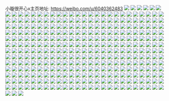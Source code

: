 小璇很开心x主页地址: https://weibo.com/u/6040362483 
![](https://wx4.sinaimg.cn/mw2000/006AMKdlgy1h9e3afcftvj311x1kwe81.jpg) 
![](https://wx4.sinaimg.cn/mw2000/006AMKdlgy1h9e3n7ild6j311x1kw7wh.jpg) 
![](https://wx4.sinaimg.cn/mw2000/006AMKdlgy1h9e3ad1ue6j322z35se82.jpg) 
![](https://wx4.sinaimg.cn/mw2000/006AMKdlgy1h9e3akhdacj323u35s7wk.jpg) 
![](https://wx4.sinaimg.cn/mw2000/006AMKdlgy1h9e3nk97xej31o02you0y.jpg) 
![](https://wx4.sinaimg.cn/mw2000/006AMKdlgy1h91f3x0sf1j30n00w3n8g.jpg) 
![](https://wx4.sinaimg.cn/mw2000/006AMKdlgy1h906ytiv69j30u01407e9.jpg) 
![](https://wx4.sinaimg.cn/mw2000/006AMKdlgy1h906yyjyhrj31400u0k19.jpg) 
![](https://wx4.sinaimg.cn/mw2000/006AMKdlgy1h8xx7wspq7j32801o0kjl.jpg) 
![](https://wx4.sinaimg.cn/mw2000/006AMKdlgy1h8xx7z94p8j32801o0qv5.jpg) 
![](https://wx4.sinaimg.cn/mw2000/006AMKdlgy1h8xx81q6xnj31o02807wi.jpg) 
![](https://wx4.sinaimg.cn/mw2000/006AMKdlgy1h8xx7usfb9j32c03407wi.jpg) 
![](https://wx4.sinaimg.cn/mw2000/006AMKdlgy1h8xx83ylhrj31o029xx6p.jpg) 
![](https://wx4.sinaimg.cn/mw2000/006AMKdlgy1h8xx85554dj32c0340x6q.jpg) 
![](https://wx4.sinaimg.cn/mw2000/006AMKdlgy1h8s82u1q3tj31o025yqv5.jpg) 
![](https://wx4.sinaimg.cn/mw2000/006AMKdlgy1h8qw0f01qwj33402c0qv6.jpg) 
![](https://wx4.sinaimg.cn/mw2000/006AMKdlgy1h8c4das5amj34mo3347wk.jpg) 
![](https://wx4.sinaimg.cn/mw2000/006AMKdlgy1h8c4d7xbw6j34mo3341l1.jpg) 
![](https://wx4.sinaimg.cn/mw2000/006AMKdlgy1h8c4d500b5j34mo334x6r.jpg) 
![](https://wx4.sinaimg.cn/mw2000/006AMKdlgy1h8c4ddooa6j33344mox6r.jpg) 
![](https://wx4.sinaimg.cn/mw2000/006AMKdlgy1h8c4dhvlc9j33344moqv9.jpg) 
![](https://wx4.sinaimg.cn/mw2000/006AMKdlgy1h8c4fifgohj31900u0gtd.jpg) 
![](https://wx4.sinaimg.cn/mw2000/006AMKdlgy1h8bjro61ddj30tu13u44u.jpg) 
![](https://wx4.sinaimg.cn/mw2000/006AMKdlgy1h8bjns9hkrj30tu13uaq1.jpg) 
![](https://wx4.sinaimg.cn/mw2000/006AMKdlgy1h88kuhxsq2j30u0190tkn.jpg) 
![](https://wx4.sinaimg.cn/mw2000/006AMKdlgy1h85pbjgo48j30u0170wny.jpg) 
![](https://wx4.sinaimg.cn/mw2000/006AMKdlgy1h85pbjtrscj30u019w4ba.jpg) 
![](https://wx4.sinaimg.cn/mw2000/006AMKdlgy1h85pbk9bhtj30u019aans.jpg) 
![](https://wx4.sinaimg.cn/mw2000/006AMKdlgy1h85pbkmhq8j30u014047c.jpg) 
![](https://wx4.sinaimg.cn/mw2000/006AMKdlgy1h85pbj2g1rj30u0140k05.jpg) 
![](https://wx4.sinaimg.cn/mw2000/006AMKdlgy1h85pbky05mj30u0140k0e.jpg) 
![](https://wx4.sinaimg.cn/mw2000/006AMKdlgy1h80d927frvj33344mo7wm.jpg) 
![](https://wx4.sinaimg.cn/mw2000/006AMKdlgy1h80d80jsgzj30ag08r782.jpg) 
![](https://wx4.sinaimg.cn/mw2000/006AMKdlgy1h7zt1eotvcj30u019043f.jpg) 
![](https://wx4.sinaimg.cn/mw2000/006AMKdlgy1h7wwve5etbj32c0340b2b.jpg) 
![](https://wx4.sinaimg.cn/mw2000/006AMKdlgy1h7wwvkrh2vj32c0340npg.jpg) 
![](https://wx4.sinaimg.cn/mw2000/006AMKdlgy1h7wwursdzbj32c0340kjo.jpg) 
![](https://wx4.sinaimg.cn/mw2000/006AMKdlgy1h7wwuf6da1j32c0340b2b.jpg) 
![](https://wx4.sinaimg.cn/mw2000/006AMKdlgy1h7wwv4cgjlj32c03407wk.jpg) 
![](https://wx4.sinaimg.cn/mw2000/006AMKdlgy1h7wwv923jdj32c0340qv7.jpg) 
![](https://wx4.sinaimg.cn/mw2000/006AMKdlgy1h7wwujiu5rj32c03407wj.jpg) 
![](https://wx4.sinaimg.cn/mw2000/006AMKdlgy1h7wwuxkoztj32c0340qv7.jpg) 
![](https://wx4.sinaimg.cn/mw2000/006AMKdlgy1h7wwvr8u4pj33344monpk.jpg) 
![](https://wx4.sinaimg.cn/mw2000/006AMKdlgy1h7vots8yzxj31o0280hdu.jpg) 
![](https://wx4.sinaimg.cn/mw2000/006AMKdlgy1h7votvv5clj30tu13uws8.jpg) 
![](https://wx4.sinaimg.cn/mw2000/006AMKdlgy1h7votjwxpaj31ea1x3kjl.jpg) 
![](https://wx4.sinaimg.cn/mw2000/006AMKdlgy1h7vothj7pij30k00qoq7o.jpg) 
![](https://wx4.sinaimg.cn/mw2000/006AMKdlgy1h7v8fllo9oj31d70sxqv5.jpg) 
![](https://wx4.sinaimg.cn/mw2000/006AMKdlgy1h7v8gc9rhoj31h20sh7wi.jpg) 
![](https://wx4.sinaimg.cn/mw2000/006AMKdlgy1h7v8falr0dj31d90rpk0k.jpg) 
![](https://wx4.sinaimg.cn/mw2000/006AMKdlgy1h7v8fz41qbj31h90rxb2a.jpg) 
![](https://wx4.sinaimg.cn/mw2000/006AMKdlgy1h7v8gmx4b7j31gb0s47wi.jpg) 
![](https://wx4.sinaimg.cn/mw2000/006AMKdlgy1h7v8jsuh36j30k30sgae2.jpg) 
![](https://wx4.sinaimg.cn/mw2000/006AMKdlgy1h7ffkbq665j31510t81kx.jpg) 
![](https://wx4.sinaimg.cn/mw2000/006AMKdlgy1h7ctqg102fj30sg0sg0tn.jpg) 
![](https://wx4.sinaimg.cn/mw2000/006AMKdlgy1h73yzdoe6bj30qo0r3ab2.jpg) 
![](https://wx4.sinaimg.cn/mw2000/006AMKdlgy1h73s0kxs0fj31400u0wpu.jpg) 
![](https://wx4.sinaimg.cn/mw2000/006AMKdlgy1h6tsmpq0snj30zk0k0abl.jpg) 
![](https://wx4.sinaimg.cn/mw2000/006AMKdlgy1h6sgqegcwwj315o1jkhdt.jpg) 
![](https://wx4.sinaimg.cn/mw2000/006AMKdlgy1h6sgqco60hj323u35s7wl.jpg) 
![](https://wx4.sinaimg.cn/mw2000/006AMKdlgy1h6sgqpamg7j335s23u7wm.jpg) 
![](https://wx4.sinaimg.cn/mw2000/006AMKdlgy1h6sgq7vqjjj335s23unly.jpg) 
![](https://wx4.sinaimg.cn/mw2000/006AMKdlgy1h6sgqskkgnj335s23u4qr.jpg) 
![](https://wx4.sinaimg.cn/mw2000/006AMKdlgy1h6sgqu6c7jj315o1jkb29.jpg) 
![](https://wx4.sinaimg.cn/mw2000/006AMKdlgy1h6sgqvf6vaj31eq1xrhdt.jpg) 
![](https://wx4.sinaimg.cn/mw2000/006AMKdlgy1h6sgqzkze5j321831vhdv.jpg) 
![](https://wx4.sinaimg.cn/mw2000/006AMKdlgy1h6sgqjfsfsj335s23u1l2.jpg) 
![](https://wx4.sinaimg.cn/mw2000/006AMKdlgy1h6j7zgnlfgj30u0140jxq.jpg) 
![](https://wx4.sinaimg.cn/mw2000/006AMKdlgy1h6j7zsaa3gj30u0140amj.jpg) 
![](https://wx4.sinaimg.cn/mw2000/006AMKdlgy1h632y8eu4tj30u0140jy3.jpg) 
![](https://wx4.sinaimg.cn/mw2000/006AMKdlgy1h632yikuqaj30u01910vd.jpg) 
![](https://wx4.sinaimg.cn/mw2000/006AMKdlgy1h6335iknyvj30u0140q50.jpg) 
![](https://wx4.sinaimg.cn/mw2000/006AMKdlgy1h632yds5owj31910u00v7.jpg) 
![](https://wx4.sinaimg.cn/mw2000/006AMKdlgy1h632ymtfspj31910u0dlv.jpg) 
![](https://wx4.sinaimg.cn/mw2000/006AMKdlgy1h632yyedj9j31910u0ahn.jpg) 
![](https://wx4.sinaimg.cn/mw2000/006AMKdlgy1h633rozh2pj31910u0myq.jpg) 
![](https://wx4.sinaimg.cn/mw2000/006AMKdlgy1h632z3wrirj31910u0aig.jpg) 
![](https://wx4.sinaimg.cn/mw2000/006AMKdlgy1h632yus95qj30u0191diz.jpg) 
![](https://wx4.sinaimg.cn/mw2000/006AMKdlgy1h5w5f5qw8jj30u019010z.jpg) 
![](https://wx4.sinaimg.cn/mw2000/006AMKdlgy1h5w5fcfbhpj30u0191tfv.jpg) 
![](https://wx4.sinaimg.cn/mw2000/006AMKdlgy1h5w5fhocwxj30u01910w4.jpg) 
![](https://wx4.sinaimg.cn/mw2000/006AMKdlgy1h5w5fmr11qj30u0191q5x.jpg) 
![](https://wx4.sinaimg.cn/mw2000/006AMKdlgy1h5w5fr0jbqj30u01csn07.jpg) 
![](https://wx4.sinaimg.cn/mw2000/006AMKdlgy1h5w5fts2dpj30u0191q5g.jpg) 
![](https://wx4.sinaimg.cn/mw2000/006AMKdlgy1h5w5fxu7pmj30u0191q9p.jpg) 
![](https://wx4.sinaimg.cn/mw2000/006AMKdlgy1h5w5g3q0roj30u0191doc.jpg) 
![](https://wx4.sinaimg.cn/mw2000/006AMKdlgy1h5w5i6frlxj30u0156dlz.jpg) 
![](https://wx4.sinaimg.cn/mw2000/006AMKdlgy1h5fw2ya5qnj30u018hah4.jpg) 
![](https://wx4.sinaimg.cn/mw2000/006AMKdlgy1h5fw3be30aj30u0191125.jpg) 
![](https://wx4.sinaimg.cn/mw2000/006AMKdlgy1h5fw2w0893j30u014011y.jpg) 
![](https://wx4.sinaimg.cn/mw2000/006AMKdlgy1h5fw475n44j30u0165gwc.jpg) 
![](https://wx4.sinaimg.cn/mw2000/006AMKdlgy1h5fw3xx1pxj30sg16oh05.jpg) 
![](https://wx4.sinaimg.cn/mw2000/006AMKdlgy1h5fw3ksihdj31400u013b.jpg) 
![](https://wx4.sinaimg.cn/mw2000/006AMKdlgy1h5fw4hh03dj30sg0l442b.jpg) 
![](https://wx4.sinaimg.cn/mw2000/006AMKdlgy1h5fw4a1br8j30u0140jwf.jpg) 
![](https://wx4.sinaimg.cn/mw2000/006AMKdlgy1h5cf9ms3plj30u01hc4co.jpg) 
![](https://wx4.sinaimg.cn/mw2000/006AMKdlgy1h5cf8rlt89j30u01efgv7.jpg) 
![](https://wx4.sinaimg.cn/mw2000/006AMKdlgy1h5cf98jfkhj30u0140n66.jpg) 
![](https://wx4.sinaimg.cn/mw2000/006AMKdlgy1h5cf8xt9boj30u019ywog.jpg) 
![](https://wx4.sinaimg.cn/mw2000/006AMKdlgy1h4ztlnoj0kj30u01910yt.jpg) 
![](https://wx4.sinaimg.cn/mw2000/006AMKdlgy1h4ztlkfbyuj30u0191gsk.jpg) 
![](https://wx4.sinaimg.cn/mw2000/006AMKdlgy1h4ztltie43j30u01917au.jpg) 
![](https://wx4.sinaimg.cn/mw2000/006AMKdlgy1h4ztlaeq04j30u0191jy9.jpg) 
![](https://wx4.sinaimg.cn/mw2000/006AMKdlgy1h4ztlr9vc3j31900u0gpx.jpg) 
![](https://wx4.sinaimg.cn/mw2000/006AMKdlgy1h4ztlps4ccj31910u0n3h.jpg) 
![](https://wx4.sinaimg.cn/mw2000/006AMKdlgy1h4ztmp1xbtj31900u043e.jpg) 
![](https://wx4.sinaimg.cn/mw2000/006AMKdlgy1h4ztl7xmibj30u0140tdm.jpg) 
![](https://wx4.sinaimg.cn/mw2000/006AMKdlgy1h4ztm1dxjsj30u0191q9i.jpg) 
![](https://wx4.sinaimg.cn/mw2000/006AMKdlgy1h4a8lj79j0j30u00u0ae3.jpg) 
![](https://wx4.sinaimg.cn/mw2000/006AMKdlgy1h427ij84cyj30u0191gxi.jpg) 
![](https://wx4.sinaimg.cn/mw2000/006AMKdlgy1h427ilod9gj30u0191ama.jpg) 
![](https://wx4.sinaimg.cn/mw2000/006AMKdlgy1h427icwfm0j30u0190gxa.jpg) 
![](https://wx4.sinaimg.cn/mw2000/006AMKdlgy1h427i84u8oj30u0190amd.jpg) 
![](https://wx4.sinaimg.cn/mw2000/006AMKdlgy1h427i0az99j30u0191amj.jpg) 
![](https://wx4.sinaimg.cn/mw2000/006AMKdlgy1h427i4yo97j30u0191k44.jpg) 
![](https://wx4.sinaimg.cn/mw2000/006AMKdlgy1h41rzsxfb6j30u01hc7g3.jpg) 
![](https://wx4.sinaimg.cn/mw2000/006AMKdlgy1h41rzr2wdtj31hc0u0nbw.jpg) 
![](https://wx4.sinaimg.cn/mw2000/006AMKdlgy1h41rznksxyj30u0140thw.jpg) 
![](https://wx4.sinaimg.cn/mw2000/006AMKdlgy1h41s1gvtbcj30u01e819p.jpg) 
![](https://wx4.sinaimg.cn/mw2000/006AMKdlgy1h41rzyqmhaj30my14un4q.jpg) 
![](https://wx4.sinaimg.cn/mw2000/006AMKdlgy1h41rz3puckj30ir0tln1r.jpg) 
![](https://wx4.sinaimg.cn/mw2000/006AMKdlgy1h41rz1go11j30u01hcamc.jpg) 
![](https://wx4.sinaimg.cn/mw2000/006AMKdlgy1h41rzfw463j30u01407fl.jpg) 
![](https://wx4.sinaimg.cn/mw2000/006AMKdlgy1h41rz9tua6j30u0140ag4.jpg) 
![](https://wx4.sinaimg.cn/mw2000/006AMKdlgy1h40rirsvmgj31hc0u07j3.jpg) 
![](https://wx4.sinaimg.cn/mw2000/006AMKdlgy1h40rixw782j30u01hcn8p.jpg) 
![](https://wx4.sinaimg.cn/mw2000/006AMKdlgy1h3kwaohrn0j30u014043b.jpg) 
![](https://wx4.sinaimg.cn/mw2000/006AMKdlgy1h3kwdik1ppj30u0140wnz.jpg) 
![](https://wx4.sinaimg.cn/mw2000/006AMKdlgy1h3kwj49sp0j30u01h0do6.jpg) 
![](https://wx4.sinaimg.cn/mw2000/006AMKdlgy1h3kwafbn7nj30u017r0xs.jpg) 
![](https://wx4.sinaimg.cn/mw2000/006AMKdlgy1h3kwjf00i3j30u01hc48t.jpg) 
![](https://wx4.sinaimg.cn/mw2000/006AMKdlgy1h3kwjw4gd4j31400u0aha.jpg) 
![](https://wx4.sinaimg.cn/mw2000/006AMKdlgy1h3kwjxcmg3j30u0190gpg.jpg) 
![](https://wx4.sinaimg.cn/mw2000/006AMKdlgy1h3kwj0n3cxj30u0190djn.jpg) 
![](https://wx4.sinaimg.cn/mw2000/006AMKdlgy1h3kwd16jnmj30u01407bc.jpg) 
![](https://wx4.sinaimg.cn/mw2000/006AMKdlgy1h3dhgywl00j30u01cggta.jpg) 
![](https://wx4.sinaimg.cn/mw2000/006AMKdlgy1h3dhh2ezk1j30u01e346w.jpg) 
![](https://wx4.sinaimg.cn/mw2000/006AMKdlgy1h3dhgwwji9j30u0191q8g.jpg) 
![](https://wx4.sinaimg.cn/mw2000/006AMKdlgy1h3dhh4nuyxj30u0191jww.jpg) 
![](https://wx4.sinaimg.cn/mw2000/006AMKdlgy1h35rsggt41j30mz0vhjvl.jpg) 
![](https://wx4.sinaimg.cn/mw2000/006AMKdlgy1h35rsa3msuj30u0140k15.jpg) 
![](https://wx4.sinaimg.cn/mw2000/006AMKdlgy1h35rs7f344j30ty14iqb0.jpg) 
![](https://wx4.sinaimg.cn/mw2000/006AMKdlgy1h2jt9pnr4kj31400u0tha.jpg) 
![](https://wx4.sinaimg.cn/mw2000/006AMKdlgy1h2jtaovsimj31400u07br.jpg) 
![](https://wx4.sinaimg.cn/mw2000/006AMKdlgy1h0z7f8njyzj30u0190qa6.jpg) 
![](https://wx4.sinaimg.cn/mw2000/006AMKdlgy1h0z7fimgepj30u01jo47l.jpg) 
![](https://wx4.sinaimg.cn/mw2000/006AMKdlgy1h0z7fp3sjnj30u017ln4a.jpg) 
![](https://wx4.sinaimg.cn/mw2000/006AMKdlgy1h0z7fwtsoaj30u01a4dnx.jpg) 
![](https://wx4.sinaimg.cn/mw2000/006AMKdlgy1h0z7cgpmphj30u01i9tiq.jpg) 
![](https://wx4.sinaimg.cn/mw2000/006AMKdlgy1h0z7g45g6hj30u0190n3p.jpg) 
![](https://wx4.sinaimg.cn/mw2000/006AMKdlgy1h0yuiex634j30u01hck0c.jpg) 
![](https://wx4.sinaimg.cn/mw2000/006AMKdlgy1h0yuivbgtzj30n00uo43g.jpg) 
![](https://wx4.sinaimg.cn/mw2000/006AMKdlgy1h0yuij75jfj30uo0n0n1v.jpg) 
![](https://wx4.sinaimg.cn/mw2000/006AMKdlgy1h0yuirrrm1j30n00uon1y.jpg) 
![](https://wx4.sinaimg.cn/mw2000/006AMKdlgy1h0yuj0mb7oj31hc0u0wob.jpg) 
![](https://wx4.sinaimg.cn/mw2000/006AMKdlgy1h0yuin4o38j30uo0n00x8.jpg) 
![](https://wx4.sinaimg.cn/mw2000/006AMKdlgy1h0y2k7srmcj31400u0qc9.jpg) 
![](https://wx4.sinaimg.cn/mw2000/006AMKdlgy1h0y2kadw2qj31400u047x.jpg) 
![](https://wx4.sinaimg.cn/mw2000/006AMKdlgy1h0y2kcacg9j30u00u00zo.jpg) 
![](https://wx4.sinaimg.cn/mw2000/006AMKdlgy1h0y2ke3bf3j30sg0ry77t.jpg) 
![](https://wx4.sinaimg.cn/mw2000/006AMKdlgy1h01oiiu48vj30u0190tg2.jpg) 
![](https://wx4.sinaimg.cn/mw2000/006AMKdlgy1h01oiodozxj30u01900zr.jpg) 
![](https://wx4.sinaimg.cn/mw2000/006AMKdlgy1h01oiu6wrrj30u01900yy.jpg) 
![](https://wx4.sinaimg.cn/mw2000/006AMKdlgy1h01oj5i6gjj30u0190tj3.jpg) 
![](https://wx4.sinaimg.cn/mw2000/006AMKdlgy1h01ojc1hjhj30u019v7fx.jpg) 
![](https://wx4.sinaimg.cn/mw2000/006AMKdlgy1h01oiynf9cj30u0191q8m.jpg) 
![](https://wx4.sinaimg.cn/mw2000/006AMKdlgy1h01ojgydfbj31910u0dq5.jpg) 
![](https://wx4.sinaimg.cn/mw2000/006AMKdlgy1h01ojlhfbvj30u0140tia.jpg) 
![](https://wx4.sinaimg.cn/mw2000/006AMKdlgy1h01ojqn8qlj30u0140qe2.jpg) 
![](https://wx4.sinaimg.cn/mw2000/006AMKdlgy1gzb4p0lsmuj31o02yonpe.jpg) 
![](https://wx4.sinaimg.cn/mw2000/006AMKdlgy1gzb4ouhjv7j31nz2f4b29.jpg) 
![](https://wx4.sinaimg.cn/mw2000/006AMKdlgy1gzb4p8u5w5j32c0340qv7.jpg) 
![](https://wx4.sinaimg.cn/mw2000/006AMKdlgy1gzb4p3hbxoj31ic2omnpd.jpg) 
![](https://wx4.sinaimg.cn/mw2000/006AMKdlgy1gzb4pe1eumj32zn25h7wl.jpg) 
![](https://wx4.sinaimg.cn/mw2000/006AMKdlgy1gzb4pmvb8aj33402c0u10.jpg) 
![](https://wx4.sinaimg.cn/mw2000/006AMKdlgy1gzb4otaugkj33402c01l3.jpg) 
![](https://wx4.sinaimg.cn/mw2000/006AMKdlgy1gzb4pj23ppj33402c01l1.jpg) 
![](https://wx4.sinaimg.cn/mw2000/006AMKdlgy1gwuw382ycgj30u0140wkx.jpg) 
![](https://wx4.sinaimg.cn/mw2000/006AMKdlgy1gwobgy9xjzj30u0190dqx.jpg) 
![](https://wx4.sinaimg.cn/mw2000/006AMKdlgy1gwobh5idq9j30u01917gd.jpg) 
![](https://wx4.sinaimg.cn/mw2000/006AMKdlgy1gwmyutd7i2j31400u0gxh.jpg) 
![](https://wx4.sinaimg.cn/mw2000/006AMKdlgy1gwmyv6se26j31400u0tjn.jpg) 
![](https://wx4.sinaimg.cn/mw2000/006AMKdlgy1gwmyvz0nihj30u0140gxz.jpg) 
![](https://wx4.sinaimg.cn/mw2000/006AMKdlgy1gwmywgmzw9j30u0140dtj.jpg) 
![](https://wx4.sinaimg.cn/mw2000/006AMKdlgy1gwmywqzjl7j31400u07gq.jpg) 
![](https://wx4.sinaimg.cn/mw2000/006AMKdlgy1gwmyoiy586j31400u0tgx.jpg) 
![](https://wx4.sinaimg.cn/mw2000/006AMKdlgy1gwmyxczcm8j30u0140qcx.jpg) 
![](https://wx4.sinaimg.cn/mw2000/006AMKdlgy1gwmyxtdowjj30u0140wvw.jpg) 
![](https://wx4.sinaimg.cn/mw2000/006AMKdlgy1gwmyy6ypswj30u0140gs4.jpg) 
![](https://wx4.sinaimg.cn/mw2000/006AMKdlgy1gwm027v6u2j30u013z45s.jpg) 
![](https://wx4.sinaimg.cn/mw2000/006AMKdlgy1gwm0240bd0j30u01e07an.jpg) 
![](https://wx4.sinaimg.cn/mw2000/006AMKdlgy1gwlz3qqj81j30u01404ah.jpg) 
![](https://wx4.sinaimg.cn/mw2000/006AMKdlgy1gwlz3uf5znj30u0140dqx.jpg) 
![](https://wx4.sinaimg.cn/mw2000/006AMKdlgy1gwlz3wv543j30u00u0n3d.jpg) 
![](https://wx4.sinaimg.cn/mw2000/006AMKdlgy1gwlz3ypfm0j30u00u0tg3.jpg) 
![](https://wx4.sinaimg.cn/mw2000/006AMKdlgy1gwcql25e72j30u012hjy7.jpg) 
![](https://wx4.sinaimg.cn/mw2000/006AMKdlgy1gwcqlex9l9j30u0191doa.jpg) 
![](https://wx4.sinaimg.cn/mw2000/006AMKdlgy1gwcqlilexej30u01917dy.jpg) 
![](https://wx4.sinaimg.cn/mw2000/006AMKdlgy1gwcqlc5u6rj30u0191ahu.jpg) 
![](https://wx4.sinaimg.cn/mw2000/006AMKdlgy1gwcqll2qlzj30u0191tfy.jpg) 
![](https://wx4.sinaimg.cn/mw2000/006AMKdlgy1gwcql8z7psj30u0191qaa.jpg) 
![](https://wx4.sinaimg.cn/mw2000/006AMKdlgy1gwck94kxtzj30u0191aix.jpg) 
![](https://wx4.sinaimg.cn/mw2000/006AMKdlgy1gwckayc4snj30u0191wq2.jpg) 
![](https://wx4.sinaimg.cn/mw2000/006AMKdlgy1gw80ou5xccj30sp19bn4s.jpg) 
![](https://wx4.sinaimg.cn/mw2000/006AMKdlgy1gw80ozhra3j30n00d0wfs.jpg) 
![](https://wx4.sinaimg.cn/mw2000/006AMKdlgy1gw80oo93ihj30u012tdpr.jpg) 
![](https://wx4.sinaimg.cn/mw2000/006AMKdlgy1gw80okr17hj30u01hh10i.jpg) 
![](https://wx4.sinaimg.cn/mw2000/006AMKdlgy1gw80oqiwo2j30u01937ae.jpg) 
![](https://wx4.sinaimg.cn/mw2000/006AMKdlgy1gw80oylzs3j30u01attha.jpg) 
![](https://wx4.sinaimg.cn/mw2000/006AMKdlgy1gviqjt1tnlj60u0140th902.jpg) 
![](https://wx4.sinaimg.cn/mw2000/006AMKdlgy1gviqjo5m7yj60u0140qav02.jpg) 
![](https://wx4.sinaimg.cn/mw2000/006AMKdlgy1gviqihdvc7j60u014047902.jpg) 
![](https://wx4.sinaimg.cn/mw2000/006AMKdlgy1gviqirqr1fj60u0140akb02.jpg) 
![](https://wx4.sinaimg.cn/mw2000/006AMKdlgy1gviqjhue7sj60u0140gty02.jpg) 
![](https://wx4.sinaimg.cn/mw2000/006AMKdlgy1gviqk2xma9j60u0140k1q02.jpg) 
![](https://wx4.sinaimg.cn/mw2000/006AMKdlgy1gviqj2hybrj60u0140guk02.jpg) 
![](https://wx4.sinaimg.cn/mw2000/006AMKdlgy1gviqi8j440j60u0140jzt02.jpg) 
![](https://wx4.sinaimg.cn/mw2000/006AMKdlgy1gviqjbebg0j61d00u0wrd02.jpg) 
![](https://wx4.sinaimg.cn/mw2000/006AMKdlgy1gvg9sig77hj61400u010o02.jpg) 
![](https://wx4.sinaimg.cn/mw2000/006AMKdlgy1gvg9sm57mxj61400u0dnn02.jpg) 
![](https://wx4.sinaimg.cn/mw2000/006AMKdlgy1gvg9syl8jfj61400u0k5602.jpg) 
![](https://wx4.sinaimg.cn/mw2000/006AMKdlgy1gvg9sfchglj60nt10z7at02.jpg) 
![](https://wx4.sinaimg.cn/mw2000/006AMKdlgy1gvg9yx1nu3j61400u07gq02.jpg) 
![](https://wx4.sinaimg.cn/mw2000/006AMKdlgy1gvg9xoqtr2j60u0140k3a02.jpg) 
![](https://wx4.sinaimg.cn/mw2000/006AMKdlgy1gvg9ymcn0kj61400u0n9702.jpg) 
![](https://wx4.sinaimg.cn/mw2000/006AMKdlgy1gvg9yrx9yij61400u0am802.jpg) 
![](https://wx4.sinaimg.cn/mw2000/006AMKdlgy1gvg9yi92ffj60u01407ee02.jpg) 
![](https://wx4.sinaimg.cn/mw2000/006AMKdlgy1gve29t9wkvj61400u0dm102.jpg) 
![](https://wx4.sinaimg.cn/mw2000/006AMKdlgy1gve2a0ipn5j61400u0dn902.jpg) 
![](https://wx4.sinaimg.cn/mw2000/006AMKdlgy1gvcgb0b2vnj62c0340x6p02.jpg) 
![](https://wx4.sinaimg.cn/mw2000/006AMKdlgy1gvcgb28t1ij62c0340b2a02.jpg) 
![](https://wx4.sinaimg.cn/mw2000/006AMKdlgy1gv9fgast9mj60u0141ten02.jpg) 
![](https://wx4.sinaimg.cn/mw2000/006AMKdlgy1gv33vo43hoj62801o0x6p02.jpg) 
![](https://wx4.sinaimg.cn/mw2000/006AMKdlgy1gv33vst9roj62801o01ky02.jpg) 
![](https://wx4.sinaimg.cn/mw2000/006AMKdlgy1gt8p89ah4fj31rw2nyx6p.jpg) 
![](https://wx4.sinaimg.cn/mw2000/006AMKdlgy1gt8p922t0jj31rw35s4qq.jpg) 
![](https://wx4.sinaimg.cn/mw2000/006AMKdlgy1gt8p9m266sj32bc3347wj.jpg) 
![](https://wx4.sinaimg.cn/mw2000/006AMKdlgy1gt8pb76rfjj335s23ub2a.jpg) 
![](https://wx4.sinaimg.cn/mw2000/006AMKdlgy1gt8pietby4j323u35su0y.jpg) 
![](https://wx4.sinaimg.cn/mw2000/006AMKdlgy1gt9azgb0m4j335s1ti1ky.jpg) 
![](https://wx4.sinaimg.cn/mw2000/006AMKdlgy1gt9b0jzuevj32bc334x6p.jpg) 
![](https://wx4.sinaimg.cn/mw2000/006AMKdlgy1gt9b2er98sj31rw35se81.jpg) 
![](https://wx4.sinaimg.cn/mw2000/006AMKdlgy1gt9b2xbchij31b51qu1kx.jpg) 
![](https://wx4.sinaimg.cn/mw2000/006AMKdlgy1gsb120y476j323s35qkjo.jpg) 
![](https://wx4.sinaimg.cn/mw2000/006AMKdlgy1gsb12kleoyj323u35sqv9.jpg) 
![](https://wx4.sinaimg.cn/mw2000/006AMKdlgy1gsb142koprj323u35skjp.jpg) 
![](https://wx4.sinaimg.cn/mw2000/006AMKdlgy1gsb11g5ycsj323t35r4qt.jpg) 
![](https://wx4.sinaimg.cn/mw2000/006AMKdlgy1gsb0yshjacj323u35s7wl.jpg) 
![](https://wx4.sinaimg.cn/mw2000/006AMKdlgy1gsb155zw26j320y31gb2c.jpg) 
![](https://wx4.sinaimg.cn/mw2000/006AMKdlgy1gsb0zm9fhij623u35s7wm02.jpg) 
![](https://wx4.sinaimg.cn/mw2000/006AMKdlgy1gsb0y5tlssj323t35re84.jpg) 
![](https://wx4.sinaimg.cn/mw2000/006AMKdlgy1gsb0xoo51cj30rp16ettx.jpg) 
![](https://wx4.sinaimg.cn/mw2000/006AMKdlgy1gs3ykeat0dj335s23ux6t.jpg) 
![](https://wx4.sinaimg.cn/mw2000/006AMKdlgy1gs3yibzfzzj335s23uqv8.jpg) 
![](https://wx4.sinaimg.cn/mw2000/006AMKdlgy1gs3yhxje7gj335s23uqv7.jpg) 
![](https://wx4.sinaimg.cn/mw2000/006AMKdlgy1gs3yjet1m4j335s23ub2d.jpg) 
![](https://wx4.sinaimg.cn/mw2000/006AMKdlgy1gs3yhnwtytj323u35sqv8.jpg) 
![](https://wx4.sinaimg.cn/mw2000/006AMKdlgy1gs3ykftz2ij31900u0tek.jpg) 
![](https://wx4.sinaimg.cn/mw2000/006AMKdlgy1grx7noh3wsj31v22sjhdt.jpg) 
![](https://wx4.sinaimg.cn/mw2000/006AMKdlgy1grx7vaazw2j323u35s1l0.jpg) 
![](https://wx4.sinaimg.cn/mw2000/006AMKdlgy1grx7qwby5dj335s23u1l1.jpg) 
![](https://wx4.sinaimg.cn/mw2000/006AMKdlgy1grx7tkuy9rj323u35snpg.jpg) 
![](https://wx4.sinaimg.cn/mw2000/006AMKdlgy1grx7u3r93ij31li24mnm7.jpg) 
![](https://wx4.sinaimg.cn/mw2000/006AMKdlgy1grx7nvyu65j31rx31ab29.jpg) 
![](https://wx4.sinaimg.cn/mw2000/006AMKdlgy1grxthee7q1j335s23unpi.jpg) 
![](https://wx4.sinaimg.cn/mw2000/006AMKdlgy1grxtit73xwj335s26u7wr.jpg) 
![](https://wx4.sinaimg.cn/mw2000/006AMKdlgy1grxtj1nmnzj31zu1zvb29.jpg) 
![](https://wx4.sinaimg.cn/mw2000/006AMKdlgy1gqcjpbqk3dj322n340b2c.jpg) 
![](https://wx4.sinaimg.cn/mw2000/006AMKdlgy1gqcjspgyryj323u35s1l2.jpg) 
![](https://wx4.sinaimg.cn/mw2000/006AMKdlgy1gqcjr750v5j32yc1yvnpg.jpg) 
![](https://wx4.sinaimg.cn/mw2000/006AMKdlgy1gqcjqigdgaj322n340qv8.jpg) 
![](https://wx4.sinaimg.cn/mw2000/006AMKdlgy1gqcjpmhn52j322n3404qs.jpg) 
![](https://wx4.sinaimg.cn/mw2000/006AMKdlgy1gqcjs8p4suj321m340e85.jpg) 
![](https://wx4.sinaimg.cn/mw2000/006AMKdlgy1gqcjrq0kqcj322o340e87.jpg) 
![](https://wx4.sinaimg.cn/mw2000/006AMKdlgy1gqcjq6eyqfj31yr2y6hdw.jpg) 
![](https://wx4.sinaimg.cn/mw2000/006AMKdlgy1gqcjqsu9i0j322n3401l0.jpg) 
![](https://wx4.sinaimg.cn/mw2000/006AMKdlgy1gq8fhtlj89j322o340e88.jpg) 
![](https://wx4.sinaimg.cn/mw2000/006AMKdlgy1gq8fhjp6a5j322o340x6u.jpg) 
![](https://wx4.sinaimg.cn/mw2000/006AMKdlgy1gq8fhmu629j334022onpj.jpg) 
![](https://wx4.sinaimg.cn/mw2000/006AMKdlgy1gq8fhkl7orj31900u01kx.jpg) 
![](https://wx4.sinaimg.cn/mw2000/006AMKdlgy1gq8fhhr379j334022oqv8.jpg) 
![](https://wx4.sinaimg.cn/mw2000/006AMKdlgy1gq8fhg2q4hj334022ou10.jpg) 
![](https://wx4.sinaimg.cn/mw2000/006AMKdlgy1gq8fhwfsm7j33344mohdx.jpg) 
![](https://wx4.sinaimg.cn/mw2000/006AMKdlgy1gq8fhovcf2j322o3407wm.jpg) 
![](https://wx4.sinaimg.cn/mw2000/006AMKdlgy1gq8fhqvmotj322o340x6t.jpg) 
![](https://wx4.sinaimg.cn/mw2000/006AMKdlgy1gq6sdhebx0j31sc2ds4qr.jpg) 
![](https://wx4.sinaimg.cn/mw2000/006AMKdlgy1gq6sdf5qqdj31sc2dse84.jpg) 
![](https://wx4.sinaimg.cn/mw2000/006AMKdlgy1gq6sdlngccj31ol28sb2a.jpg) 
![](https://wx4.sinaimg.cn/mw2000/006AMKdlgy1gq6sdk6qh1j31n22ak7wi.jpg) 
![](https://wx4.sinaimg.cn/mw2000/006AMKdlgy1gq34qe9zzbj31c02404qq.jpg) 
![](https://wx4.sinaimg.cn/mw2000/006AMKdlgy1gpv55pzp92j31170u045s.jpg) 
![](https://wx4.sinaimg.cn/mw2000/006AMKdlgy1gpj1wfwvccj321r340qv8.jpg) 
![](https://wx4.sinaimg.cn/mw2000/006AMKdlgy1gpj1wc9bicj322b340u0z.jpg) 
![](https://wx4.sinaimg.cn/mw2000/006AMKdlgy1gpj1we2f7oj334022o7wk.jpg) 
![](https://wx4.sinaimg.cn/mw2000/006AMKdlly1goxq04sfqaj31nk2bc4qq.jpg) 
![](https://wx4.sinaimg.cn/mw2000/006AMKdlly1gov72r3bqhj33342bcwzh.jpg) 
![](https://wx4.sinaimg.cn/mw2000/006AMKdlly1gov72swd3xj33342bchdt.jpg) 
![](https://wx4.sinaimg.cn/mw2000/006AMKdlly1gov72tqk9fj33342bckas.jpg) 
![](https://wx4.sinaimg.cn/mw2000/006AMKdlly1gov72umr99j32bc3341e1.jpg) 
![](https://wx4.sinaimg.cn/mw2000/006AMKdlly1gou4j28rgdj322o3404qv.jpg) 
![](https://wx4.sinaimg.cn/mw2000/006AMKdlly1gou4jb3zc8j32bc334qv7.jpg) 
![](https://wx4.sinaimg.cn/mw2000/006AMKdlly1gou4jjwsgij322o340x6s.jpg) 
![](https://wx4.sinaimg.cn/mw2000/006AMKdlly1gou4i72qx7j334022okjr.jpg) 
![](https://wx4.sinaimg.cn/mw2000/006AMKdlly1gou4jtiks0j31yz3407wj.jpg) 
![](https://wx4.sinaimg.cn/mw2000/006AMKdlly1gou4k411r1j322p3404qr.jpg) 
![](https://wx4.sinaimg.cn/mw2000/006AMKdlly1gou4hozassj334022o7wn.jpg) 
![](https://wx4.sinaimg.cn/mw2000/006AMKdlly1gou4ksz05jj322o340kjq.jpg) 
![](https://wx4.sinaimg.cn/mw2000/006AMKdlly1gou4kddpzsj31r32iqkjn.jpg) 
![](https://wx4.sinaimg.cn/mw2000/006AMKdlly1goo7gpr8w2j31o0280x6p.jpg) 
![](https://wx4.sinaimg.cn/mw2000/006AMKdlly1goo7gygx3pj31o0280x6p.jpg) 
![](https://wx4.sinaimg.cn/mw2000/006AMKdlly1goo7h8nv4ij31o02801ky.jpg) 
![](https://wx4.sinaimg.cn/mw2000/006AMKdlly1gom4c0k4aaj30tz0qo7bi.jpg) 
![](https://wx4.sinaimg.cn/mw2000/006AMKdlly1gom4c134x4j322n1y7b29.jpg) 
![](https://wx4.sinaimg.cn/mw2000/006AMKdlly1gom4c1k0rxj30u0190to9.jpg) 
![](https://wx4.sinaimg.cn/mw2000/006AMKdlly1gom4c1t2fmj31900u0tc6.jpg) 
![](https://wx4.sinaimg.cn/mw2000/006AMKdlly1gom4c227jwj30tz0se4ba.jpg) 
![](https://wx4.sinaimg.cn/mw2000/006AMKdlly1gom4c2cconj30u0190wvu.jpg) 
![](https://wx4.sinaimg.cn/mw2000/006AMKdlly1gom4c3h28wj322n1vxe81.jpg) 
![](https://wx4.sinaimg.cn/mw2000/006AMKdlly1gom4c5duxnj322o340x6r.jpg) 
![](https://wx4.sinaimg.cn/mw2000/006AMKdlly1gom4c62f6ej30u0190dj1.jpg) 
![](https://wx4.sinaimg.cn/mw2000/006AMKdlly1goakwaxl4vj30zk1hc1kx.jpg) 
![](https://wx4.sinaimg.cn/mw2000/006AMKdlly1goakwfj9ztj33342bchdt.jpg) 
![](https://wx4.sinaimg.cn/mw2000/006AMKdlgy1gkr0qumb5fj32bb3334qq.jpg) 
![](https://wx4.sinaimg.cn/mw2000/006AMKdlgy1gkr0qrt7znj32bb333npd.jpg) 
![](https://wx4.sinaimg.cn/mw2000/006AMKdlgy1gkr0qlue7mj31s02dcb2c.jpg) 
![](https://wx4.sinaimg.cn/mw2000/006AMKdlgy1gkr0qvwcvqj32bb333b2a.jpg) 
![](https://wx4.sinaimg.cn/mw2000/006AMKdlgy1gkr0qpci1vj31d41tiu0x.jpg) 
![](https://wx4.sinaimg.cn/mw2000/006AMKdlgy1gkr0qtden6j33342bcx6q.jpg) 
![](https://wx4.sinaimg.cn/mw2000/006AMKdlgy1gkr0qjp4gfj316h1ko1kx.jpg) 
![](https://wx4.sinaimg.cn/mw2000/006AMKdlgy1gkr0qqm3i8j315o1jku0x.jpg) 
![](https://wx4.sinaimg.cn/mw2000/006AMKdlgy1gkr0qo1jc0j32dc1s0x6s.jpg) 
![](https://wx4.sinaimg.cn/mw2000/006AMKdlgy1gi2aglwe8kj31hc1z4kjm.jpg) 
![](https://wx4.sinaimg.cn/mw2000/006AMKdlgy1gi2agdsy61j30v914h1d1.jpg) 
![](https://wx4.sinaimg.cn/mw2000/006AMKdlgy1gi2agd0cskj30va1aytrh.jpg) 
